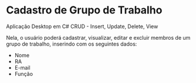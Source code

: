 # Cadastro de Grupo de Trabalho

Aplicação Desktop em C# CRUD - Insert, Update, Delete, View

Nela, o usuário poderá cadastrar, visualizar, editar e excluir membros de um grupo de trabalho, inserindo com os seguintes dados:

- Nome
- RA
- E-mail
- Função
